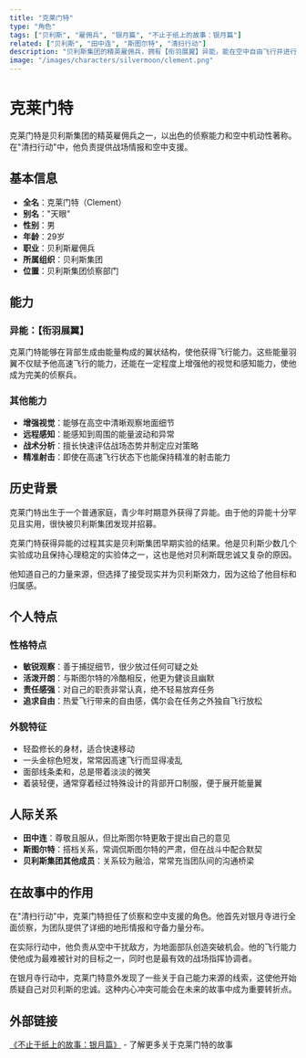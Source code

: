 ```yaml
---
title: "克莱门特"
type: "角色"
tags: ["贝利斯", "雇佣兵", "银月篇", "不止于纸上的故事：银月篇"]
related: ["贝利斯", "田中连", "斯图尔特", "清扫行动"]
description: "贝利斯集团的精英雇佣兵，拥有【衔羽展翼】异能，能在空中自由飞行并进行远程侦察。"
image: "/images/characters/silvermoon/clement.png"
---
```


# 克莱门特

克莱门特是贝利斯集团的精英雇佣兵之一，以出色的侦察能力和空中机动性著称。在"清扫行动"中，他负责提供战场情报和空中支援。

## 基本信息

- **全名**：克莱门特（Clement）
- **别名**："天眼"
- **性别**：男
- **年龄**：29岁
- **职业**：贝利斯雇佣兵
- **所属组织**：贝利斯集团
- **位置**：贝利斯集团侦察部门

## 能力

### 异能：【衔羽展翼】
克莱门特能够在背部生成由能量构成的翼状结构，使他获得飞行能力。这些能量羽翼不仅赋予他高速飞行的能力，还能在一定程度上增强他的视觉和感知能力，使他成为完美的侦察兵。

### 其他能力
- **增强视觉**：能够在高空中清晰观察地面细节
- **远程感知**：能感知到周围的能量波动和异常
- **战术分析**：擅长快速评估战场态势并制定应对策略
- **精准射击**：即使在高速飞行状态下也能保持精准的射击能力

## 历史背景

克莱门特出生于一个普通家庭，青少年时期意外获得了异能。由于他的异能十分罕见且实用，很快被贝利斯集团发现并招募。

<div class="spoiler" data-source="《不止于纸上的故事：银月篇》克莱门特">
克莱门特获得异能的过程其实是贝利斯集团早期实验的结果。他是贝利斯少数几个实验成功且保持心理稳定的实验体之一，这也是他对贝利斯既忠诚又复杂的原因。

他知道自己的力量来源，但选择了接受现实并为贝利斯效力，因为这给了他目标和归属感。
</div>

## 个人特点

### 性格特点
- **敏锐观察**：善于捕捉细节，很少放过任何可疑之处
- **活泼开朗**：与斯图尔特的冷酷相反，他更为健谈且幽默
- **责任感强**：对自己的职责非常认真，绝不轻易放弃任务
- **追求自由**：热爱飞行带来的自由感，偶尔会在任务之外独自飞行放松

### 外貌特征
- 轻盈修长的身材，适合快速移动
- 一头金棕色短发，常常因高速飞行而显得凌乱
- 面部线条柔和，总是带着淡淡的微笑
- 着装轻便，通常穿着经过特殊设计的背部开口制服，便于展开能量翼

## 人际关系

- **田中连**：尊敬且服从，但比斯图尔特更敢于提出自己的意见
- **斯图尔特**：搭档关系，常调侃斯图尔特的严肃，但在战斗中配合默契
- **贝利斯集团其他成员**：关系较为融洽，常常充当团队间的沟通桥梁

## 在故事中的作用

在"清扫行动"中，克莱门特担任了侦察和空中支援的角色。他首先对银月寺进行全面侦察，为团队提供了详细的地形情报和守备力量分布。

在实际行动中，他负责从空中干扰敌方，为地面部队创造突破机会。他的飞行能力使他成为最难被针对的目标之一，同时也是最有效的战场指挥协调者。

<div class="spoiler" data-source="《不止于纸上的故事：银月篇》克莱门特的隐藏线索">
在银月寺行动中，克莱门特意外发现了一些关于自己能力来源的线索，这使他开始质疑自己对贝利斯的忠诚。这种内心冲突可能会在未来的故事中成为重要转折点。
</div>

## 外部链接

[《不止于纸上的故事：银月篇》](https://tobenot.itch.io/beyond-books) - 了解更多关于克莱门特的故事 